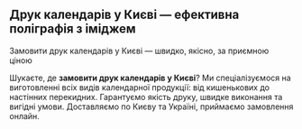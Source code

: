 ## Друк календарів у Києві — ефективна поліграфія з іміджем

Замовити друк календарів у Києві — швидко, якісно, за приємною ціною

Шукаєте, де **замовити друк календарів у Києві**? Ми спеціалізуємося на виготовленні всіх видів календарної продукції: від кишенькових до настінних перекидних. Гарантуємо якість друку, швидке виконання та вигідні умови. Доставляємо по Києву та Україні, приймаємо замовлення онлайн.